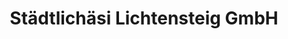 ---
title: "Städtlichäsi Lichtensteig GmbH"
url: /lichtensteig/staedtlichaesi-lichtensteig-gmbh/
shop: Käse
---